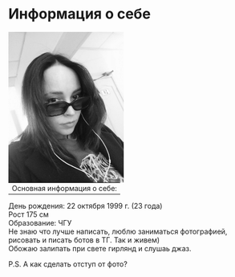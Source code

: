 
# Информация о себе

<img src="img/profile.jpg" width="230" height="300" alt="image" align="left"/>

<table>
<td>Основная информация о себе: </td>
</table>

День рождения: 22 октября 1999 г. (23 года)  
Рост 175 см  
Образование: ЧГУ  
Не знаю что лучше написать, люблю заниматься фотографией, рисовать и писать ботов в ТГ. Так и  живем)  
Обожаю залипать при свете гирлянд и слушаь джаз.  

P.S. А как сделать отступ от фото?
